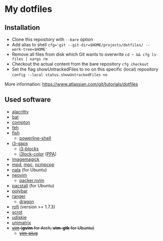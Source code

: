 My dotfiles
===========

Installation
-------------
* Clone this repository with `--bare` option
* Add alias to shell `cfg='git --git-dir=$HOME/projects/dotfiles/ --work-tree=$HOME'`
* Remove all files from disk which Git wants to overwrite `cd ~ && cfg ls-files | xargs rm`
* Checkout the actual content from the bare repository `cfg checkout`
* Set the flag showUntrackedFiles to no on this specific (local) repository `config --local status.showUntrackedFiles no`

More information: https://www.atlassian.com/git/tutorials/dotfiles

Used software
-------------

- [alacritty](https://github.com/alacritty/alacritty)
- [bat](https://github.com/sharkdp/bat)
- [compton](https://github.com/chjj/compton)
- [feh](https://github.com/derf/feh)
- [fish](https://github.com/fish-shell/fish-shell)
  - [powerline-shell](https://github.com/b-ryan/powerline-shell)
- [i3-gaps](https://github.com/Airblader/i3)
  - [i3-blocks](https://github.com/vivien/i3blocks)
  - [i3lock-color](https://github.com/Raymo111/i3lock-color) ([PPA](https://github.com/codejamninja/i3lock-color-ubuntu))
- [imagemagick](https://github.com/ImageMagick/ImageMagick)
- [mpd](https://www.musicpd.org/), [mpc](https://www.musicpd.org/clients/mpc/), [ncmpcpp](https://github.com/ncmpcpp/ncmpcpp)
- [nala](https://github.com/volitank/nala) (for Ubuntu)
- [neovim](https://github.com/neovim/neovim)
  - [packer.nvim](https://github.com/wbthomason/packer.nvim)
- [pacstall](https://github.com/pacstall/pacstall) (for Ubuntu)
- [polybar](https://github.com/polybar/polybar)
- [ranger](https://github.com/ranger/ranger)
  - [dragon](https://aur.archlinux.org/packages/dragon-drag-and-drop/)
- [rofi](https://github.com/davatorium/rofi) (version >= 1.7.3)
- [scrot](https://github.com/dreamer/scrot)
- [udiskie](https://github.com/coldfix/udiskie)
- [unimatrix](https://github.com/will8211/unimatrix)
- ~~[vim](https://github.com/vim/vim) (**gvim** for Arch, **vim-gtk** for Ubuntu)~~
  - ~~[vim-plug](https://github.com/junegunn/vim-plug)~~
